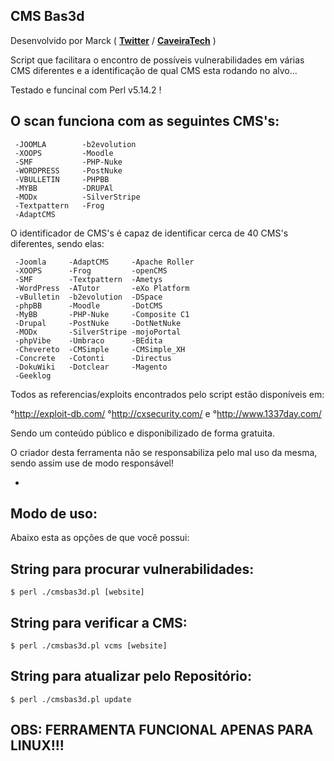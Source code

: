 CMS Bas3d
-

Desenvolvido por Marck ( [**Twitter**](https://twitter.com/7mm5l) / [**CaveiraTech**](http://caveiratech.com/forum/) )

 Script que facilitara o encontro de possíveis vulnerabilidades em várias CMS diferentes e a identificação de qual CMS esta rodando no alvo...
 
 Testado e funcinal com Perl v5.14.2 !

 O scan funciona com as seguintes CMS's:
-
```
 -JOOMLA        -b2evolution
 -XOOPS         -Moodle
 -SMF           -PHP-Nuke
 -WORDPRESS     -PostNuke
 -VBULLETIN     -PHPBB
 -MYBB          -DRUPAl
 -MODx          -SilverStripe
 -Textpattern   -Frog
 -AdaptCMS 
```

 O identificador de CMS's é capaz de identificar cerca de 40 CMS's diferentes, sendo elas: 
```
 -Joomla     -AdaptCMS     -Apache Roller
 -XOOPS      -Frog         -openCMS
 -SMF        -Textpattern  -Ametys
 -WordPress  -ATutor       -eXo Platform
 -vBulletin  -b2evolution  -DSpace
 -phpBB      -Moodle       -DotCMS
 -MyBB       -PHP-Nuke     -Composite C1
 -Drupal     -PostNuke     -DotNetNuke
 -MODx       -SilverStripe -mojoPortal
 -phpVibe    -Umbraco      -BEdita
 -Chevereto  -CMSimple     -CMSimple_XH
 -Concrete   -Cotonti      -Directus
 -DokuWiki   -Dotclear     -Magento
 -Geeklog
 ```
 
 Todos as referencias/exploits encontrados pelo script estão disponíveis em:
 
 °http://exploit-db.com/
 °http://cxsecurity.com/
  e
 °http://www.1337day.com/

Sendo um conteúdo público e disponibilizado de forma gratuita.

O criador desta ferramenta não se responsabiliza pelo mal uso da mesma, sendo assim use de modo responsável!

-
Modo de uso:
-

Abaixo esta as opções de que você possui:

String para procurar vulnerabilidades:
-
```
$ perl ./cmsbas3d.pl [website]
```

String para verificar a CMS:
-
```
$ perl ./cmsbas3d.pl vcms [website]
```

String para atualizar pelo Repositório:
-
```
$ perl ./cmsbas3d.pl update
```

OBS: FERRAMENTA FUNCIONAL APENAS PARA LINUX!!!
-
